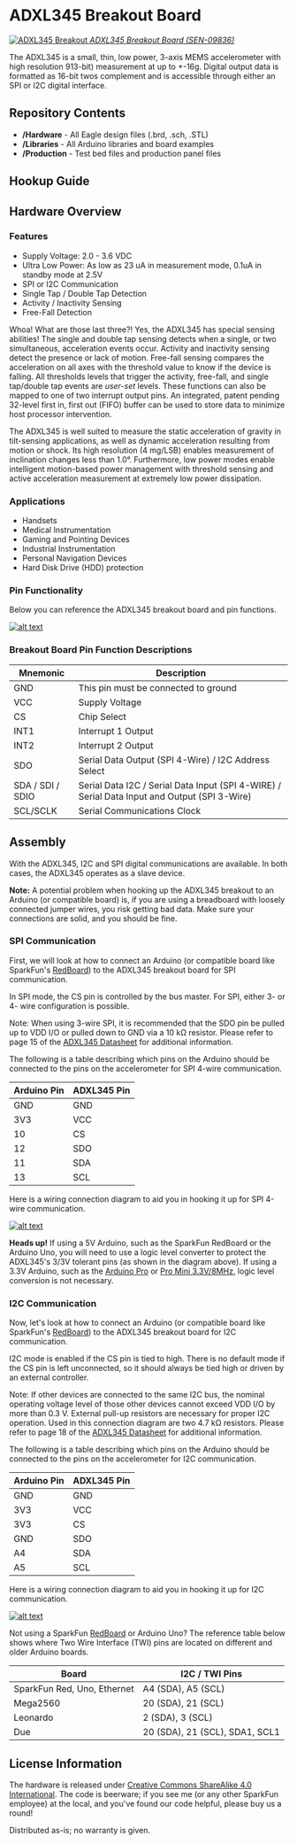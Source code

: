 ADXL345 Breakout Board
===============================

[![ADXL345 Breakout](https://dlnmh9ip6v2uc.cloudfront.net/images/products/9/8/3/6/09836-_01c_i_ma.jpg)
*ADXL345 Breakout Board (SEN-09836)*](https://www.sparkfun.com/products/9836)

The ADXL345 is a small, thin, low power, 3-axis MEMS accelerometer with high resolution 913-bit) measurement at up to +-16g.
Digital output data is formatted as 16-bit twos complement and is accessible through either an SPI or I2C digital interface.


Repository Contents
-------------------

* **/Hardware** - All Eagle design files (.brd, .sch, .STL)
* **/Libraries** - All Arduino libraries and board examples
* **/Production** - Test bed files and production panel files

## Hookup Guide

## Hardware Overview

### Features

- Supply Voltage: 2.0 - 3.6 VDC
- Ultra Low Power: As low as 23 uA in measurement mode, 0.1uA in standby mode at 2.5V
- SPI or I2C Communication
- Single Tap / Double Tap Detection
- Activity / Inactivity Sensing
- Free-Fall Detection

Whoa! What are those last three?! Yes, the ADXL345 has special  sensing abilities! The single and double tap sensing detects when a  single, or two simultaneous, acceleration events occur. Activity and  inactivity sensing detect the presence or lack of motion. Free-fall  sensing compares the acceleration on all axes with the threshold value  to know if the device is falling. All thresholds levels that trigger the activity, free-fall, and single tap/double tap events are *user-set* levels. These functions can also be mapped to one of two interrupt  output pins. An integrated, patent pending 32-level first in, first out  (FIFO) buffer can be used to store data to minimize host processor  intervention.

The ADXL345 is well suited to measure the static acceleration of  gravity in tilt-sensing applications, as well as dynamic acceleration  resulting from motion or shock. Its high resolution (4 mg/LSB) enables  measurement of inclination changes less than 1.0°. Furthermore, low  power modes enable intelligent motion-based power management with  threshold sensing and active acceleration measurement at extremely low  power dissipation.

### Applications

- Handsets
- Medical Instrumentation
- Gaming and Pointing Devices
- Industrial Instrumentation
- Personal Navigation Devices
- Hard Disk Drive (HDD) protection

### Pin Functionality

Below you can reference the ADXL345 breakout board and pin functions.



 [![alt text](https://cdn.sparkfun.com/assets/learn_tutorials/5/4/8/ADXL345_Breakout_Hardware.jpg)](https://cdn.sparkfun.com/assets/learn_tutorials/5/4/8/ADXL345_Breakout_Hardware.jpg)



### Breakout Board Pin Function Descriptions

| **Mnemonic**     | **Description**                                              |
| ---------------- | ------------------------------------------------------------ |
| GND              | This pin must be connected to ground                         |
| VCC              | Supply Voltage                                               |
| CS               | Chip Select                                                  |
| INT1             | Interrupt 1 Output                                           |
| INT2             | Interrupt 2 Output                                           |
| SDO              | Serial Data Output (SPI 4-Wire) / I2C Address Select         |
| SDA / SDI / SDIO | Serial Data I2C / Serial Data Input (SPI 4-WIRE) / Serial Data Input and Output (SPI 3-Wire) |
| SCL/SCLK         | Serial Communications Clock                                  |

## Assembly

With the ADXL345, I2C and SPI digital communications are available. In both cases, the ADXL345 operates as a slave device.

**Note:** A potential problem  when hooking up the ADXL345 breakout to an Arduino (or compatible board) is, if you are using a breadboard with loosely connected jumper wires,  you risk getting bad data. Make sure your connections are solid, and you should be fine.

### SPI Communication

First, we will look at how to connect an Arduino (or compatible board like SparkFun's [RedBoard](https://www.sparkfun.com/products/12757)) to the ADXL345 breakout board for SPI communication.

In SPI mode, the CS pin is controlled by the bus master. For SPI, either 3- or 4- wire configuration is possible.

Note: When using 3-wire SPI, it is  recommended that the SDO pin be pulled up to VDD I/O or pulled down to  GND via a 10 kΩ resistor. Please refer to page 15 of the [ADXL345 Datasheet](https://www.sparkfun.com/datasheets/Sensors/Accelerometer/ADXL345.pdf) for additional information.

The following is a table describing which pins on the Arduino should  be connected to the pins on the accelerometer for SPI 4-wire  communication.

| **Arduino Pin** | **ADXL345 Pin** |
| --------------- | --------------- |
| GND             | GND             |
| 3V3             | VCC             |
| 10              | CS              |
| 12              | SDO             |
| 11              | SDA             |
| 13              | SCL             |



Here is a wiring connection diagram to aid you in hooking it up for SPI 4-wire communication.



 [![alt text](https://cdn.sparkfun.com/r/600-600/assets/learn_tutorials/5/4/8/adxl345SPIFix.png)](https://cdn.sparkfun.com/assets/learn_tutorials/5/4/8/adxl345SPIFix.png)



**Heads up!** If using a 5V Arduino, such as the SparkFun RedBoard or the Arduino Uno, you will need to use a logic level converter to protect the ADXL345's 3/3V tolerant pins (as  shown in the diagram above). If using a 3.3V Arduino, such as the [Arduino Pro](https://www.sparkfun.com/products/10914) or [Pro Mini 3.3V/8MHz](https://www.sparkfun.com/products/11114), logic level conversion is not necessary.

### I2C Communication

Now, let's look at how to connect an Arduino (or compatible board like SparkFun's [RedBoard](https://www.sparkfun.com/products/12757)) to the ADXL345 breakout board for I2C communication.

I2C mode is enabled if the CS pin is tied to high. There is no  default mode if the CS pin is left unconnected, so it should always be  tied high or driven by an external controller.

Note: If other devices are connected to the same I2C bus, the nominal operating voltage level of those other devices cannot exceed VDD I/O by more than 0.3 V. External pull-up  resistors are necessary for proper I2C operation. Used in this  connection diagram are two 4.7 kΩ resistors. Please refer to page 18 of  the [ADXL345 Datasheet](https://www.sparkfun.com/datasheets/Sensors/Accelerometer/ADXL345.pdf) for additional information.

The following is a table describing which pins on the Arduino should  be connected to the pins on the accelerometer for I2C communication.

| **Arduino Pin** | **ADXL345 Pin** |
| --------------- | --------------- |
| GND             | GND             |
| 3V3             | VCC             |
| 3V3             | CS              |
| GND             | SDO             |
| A4              | SDA             |
| A5              | SCL             |



Here is a wiring connection diagram to aid you in hooking it up for I2C communication.



 [![alt text](https://cdn.sparkfun.com/r/600-600/assets/learn_tutorials/5/4/8/ADXL345Fix.png)](https://cdn.sparkfun.com/assets/learn_tutorials/5/4/8/ADXL345Fix.png)



Not using a SparkFun [RedBoard](https://www.sparkfun.com/products/12757) or Arduino Uno? The reference table below shows where Two Wire  Interface (TWI) pins are located on different and older Arduino boards.

| **Board**                   | **I2C / TWI Pins**             |
| --------------------------- | ------------------------------ |
| SparkFun Red, Uno, Ethernet | A4 (SDA), A5 (SCL)             |
| Mega2560                    | 20 (SDA), 21 (SCL)             |
| Leonardo                    | 2 (SDA), 3 (SCL)               |
| Due                         | 20 (SDA), 21 (SCL), SDA1, SCL1 |


License Information
-------------------
The hardware is released under [Creative Commons ShareAlike 4.0 International](https://creativecommons.org/licenses/by-sa/4.0/).
The code is beerware; if you see me (or any other SparkFun employee) at the local, and you've found our code helpful, please buy us a round!

Distributed as-is; no warranty is given.
